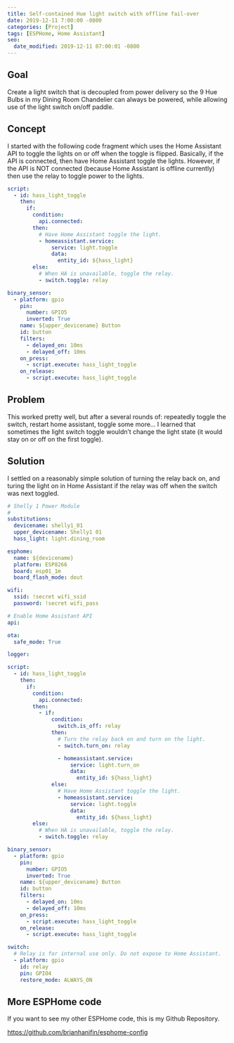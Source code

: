 ```yaml
---
title: Self-contained Hue light switch with offline fail-over 
date: 2019-12-11 7:00:00 -0800
categories: [Project]
tags: [ESPHome, Home Assistant]
seo:
  date_modified: 2019-12-11 07:00:01 -0800
---
```


## Goal

Create a light switch that is decoupled from power delivery so the 9 Hue Bulbs in my Dining Room Chandelier can always be powered, while allowing use of the light switch on/off paddle.

## Concept

I started with the following code fragment which uses the Home Assistant API to toggle the lights on or off when the toggle is flipped. Basically, if the API is connected, then have Home Assistant toggle the lights. However, if the API is NOT connected (because Home Assistant is offline currently) then use the relay to toggle power to the lights.

```yaml
script:
  - id: hass_light_toggle
    then:
      if:
        condition:
          api.connected:
        then:
          # Have Home Assistant toggle the light.
          - homeassistant.service:
              service: light.toggle
              data:
                entity_id: ${hass_light}
        else:
          # When HA is unavailable, toggle the relay.
          - switch.toggle: relay

binary_sensor:
  - platform: gpio
    pin:
      number: GPIO5
      inverted: True
    name: ${upper_devicename} Button
    id: button
    filters:
      - delayed_on: 10ms
      - delayed_off: 10ms
    on_press:
      - script.execute: hass_light_toggle
    on_release:
      - script.execute: hass_light_toggle
```

## Problem

This worked pretty well, but after a several rounds of: repeatedly toggle the switch, restart home assistant, toggle some more… I learned that sometimes the light switch toggle wouldn’t change the light state (it would stay on or off on the first toggle).

## Solution

I settled on a reasonably simple solution of turning the relay back on, and turing the light on in Home Assistant if the relay was off when the switch was next toggled.

```yaml
# Shelly 1 Power Module
#
substitutions:
  devicename: shelly1_01
  upper_devicename: Shelly1 01
  hass_light: light.dining_room

esphome:
  name: ${devicename}
  platform: ESP8266
  board: esp01_1m
  board_flash_mode: dout

wifi:
  ssid: !secret wifi_ssid
  password: !secret wifi_pass

# Enable Home Assistant API
api:

ota:
  safe_mode: True

logger:

script:
  - id: hass_light_toggle
    then:
      if:
        condition:
          api.connected:
        then:
          - if:
              condition:
                switch.is_off: relay
              then:
                # Turn the relay back on and turn on the light.
                - switch.turn_on: relay

                - homeassistant.service:
                    service: light.turn_on
                    data:
                      entity_id: ${hass_light}
              else:
                # Have Home Assistant toggle the light.
                - homeassistant.service:
                    service: light.toggle
                    data:
                      entity_id: ${hass_light}
        else:
          # When HA is unavailable, toggle the relay.
          - switch.toggle: relay

binary_sensor:
  - platform: gpio
    pin:
      number: GPIO5
      inverted: True
    name: ${upper_devicename} Button
    id: button
    filters:
      - delayed_on: 10ms
      - delayed_off: 10ms
    on_press:
      - script.execute: hass_light_toggle
    on_release:
      - script.execute: hass_light_toggle

switch:
  # Relay is for internal use only. Do not expose to Home Assistant.
  - platform: gpio
    id: relay
    pin: GPIO4
    restore_mode: ALWAYS_ON
```

## More ESPHome code

If you want to see my other ESPHome code, this is my Github Repository.

https://github.com/brianhanifin/esphome-config
